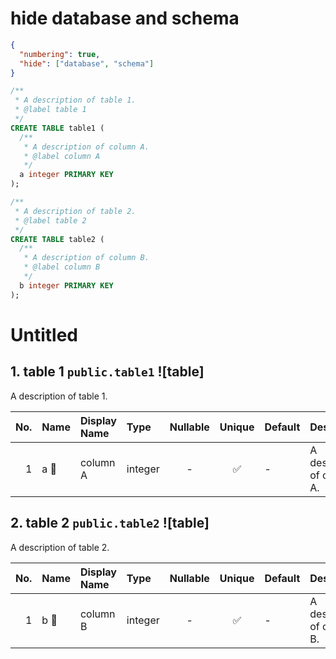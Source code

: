 # hide database and schema

```json
{
  "numbering": true,
  "hide": ["database", "schema"]
}

```

```sql
/**
 * A description of table 1.
 * @label table 1
 */
CREATE TABLE table1 (
  /**
   * A description of column A.
   * @label column A
   */
  a integer PRIMARY KEY
);

/**
 * A description of table 2.
 * @label table 2
 */
CREATE TABLE table2 (
  /**
   * A description of column B.
   * @label column B
   */
  b integer PRIMARY KEY
);
```

# Untitled

## 1. table 1 `public.table1` ![table]

A description of table 1.

| No. | Name | Display Name | Type | Nullable | Unique | Default | Description |
| --: | :-- | :-- | :-- | :-: | :-: | :-- | :-- |
| 1 | a &#x1F511; | column A | integer | - | &#x2705; | - | A description of column A. |

## 2. table 2 `public.table2` ![table]

A description of table 2.

| No. | Name | Display Name | Type | Nullable | Unique | Default | Description |
| --: | :-- | :-- | :-- | :-: | :-: | :-- | :-- |
| 1 | b &#x1F511; | column B | integer | - | &#x2705; | - | A description of column B. |
